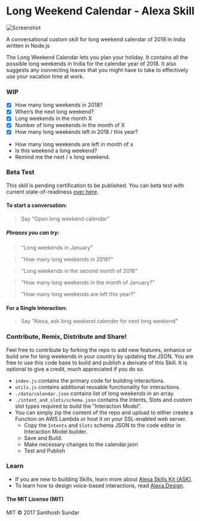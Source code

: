 # Long Weekend Calendar - Alexa Skill

![Screenshot](https://image.ibb.co/iJ0sNG/alexa_long_weekend_calendar_banner-min.gif)

A conversational custom skill for long weekend calendar of 2018 in India written in Node.js

The Long Weekend Calendar lets you plan your holiday. It contains all the possible long weekends in India for the calendar year of 2018. It also suggests any connecting leaves that you might have to take to effectively use your vacation time at work.

### WIP 

- [x] How many long weekends in 2018?
- [x] When’s the next long weekend?
- [x] Long weekends in the month X
- [x] Number of long weekends in the month of X
- [x] How many long weekends left in 2018 / this year?
- How many long weekends are left in month of x
- Is this weekend a long weekend?
- Remind me the next / x long weekend.

### Beta Test

This skill is pending certification to be published. You can beta test with current state-of-readiness [over here](https://skills-store.amazon.com/deeplink/tvt/ec14b094ef07191c04ccf926232eb550d6bd0b470f9fd0191a9acf1a227ff8e1879f581ac59257b6753487e08538169a0b43ff4cb705a3f427387e8a9a5206c0c6646d403cd62a683f98ed91621dc12acdf8c437613f5c58b926f59a0a79666fa78b6d3e8060ed1671ad9383c032d2).

#### To start a conversation:

> Say "Open long weekend calendar"

##### Phrases you can try:

> "Long weekends in January"

> "How many long weekends in 2018?"

> "Long weekends in the second month of 2018"

> "How many long weekends in the month of January?"

> "How many long weekends are left this year?"

#### For a Single Interaction:

> Say "Alexa, ask long weekend calender for next long weekend"

### Contribute, Remix, Distribute and Share!
Feel free to contribute by forking the repo to add new features, enhance or build one for long weekends in your country by updating the JSON. You are free to use this code base to build and publish a derivate of this Skill. It is optional to give a credit, much appreciated if you do so.

- ```index.js``` contains the primary code for building interactions.
- ```utils.js``` contains additional reusable functionality for interactions.
- ```./data/calendar.json``` contains list of long weekends in an array.
- ```./intent_and_slots/schema.json``` contains the Intents, Slots and custom slot types required to build the "Interaction Model".
- You can simply zip the content of the repo and upload to either create a Function on AWS Lambda or host it on your SSL-enabled web server.
  - Copy the ```Intents``` and ```Slots``` schema JSON to the code editor in Interaction Model builder.
  - Save and Build.
  - Make necessary changes to the calendar.json
  - Test and Publish

### Learn

- If you are new to building Skills, learn more about [Alexa Skills Kit (ASK)](https://developer.amazon.com/alexa-skills-kit).
- To learn how to design voice-based interactions, read [Alexa.Design](https://developer.amazon.com/alexa).

#### The MIT License (MIT)
MIT © 2017 Santhosh Sundar
